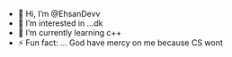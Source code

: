 - 👋 Hi, I’m @EhsanDevv
- 👀 I’m interested in ...dk
- 🌱 I’m currently learning c++
- ⚡ Fun fact: ... God have mercy on me because CS wont

<!---
EhsanDevv/EhsanDevv is a ✨ special ✨ repository because its `README.md` (this file) appears on your GitHub profile.
You can click the Preview link to take a look at your changes.
--->
